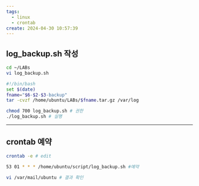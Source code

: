 ```yaml
---
tags:
  - linux
  - crontab
create: 2024-04-30 10:57:39
---
```


## log_backup.sh 작성

```sh
cd ~/LABs
vi log_backup.sh
```

```sh file:log_backup.sh
#!/bin/bash
set $(date)
fname="$6-$2-$3-backup"
tar -cvzf /home/ubuntu/LABs/$fname.tar.gz /var/log
```

```sh
chmod 700 log_backup.sh # 권한
./log_backup.sh # 실행
```

---
## crontab 예약

```sh
crontab -e # edit
```

```sh title:crontabEdit
53 01 * * * /home/ubuntu/script/log_backup.sh #예약
```

```sh
vi /var/mail/ubuntu # 결과 확인
```


